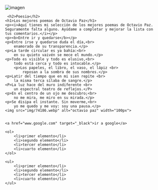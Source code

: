 ![imagen](https://user-images.githubusercontent.com/114317702/201498165-8b9ee2a0-9fbc-45f4-bdd1-539dce20eb82.png)
 
     <h2>Poesia</h2>
    <h1>Los mejores poemas de Octavio Paz</h1>
    <p><i>Aquí tienes mi selección de los mejores poemas de Octavio Paz. Seguramente falta alguno. Ayúdame a completar y mejorar la lista con tus comentarios.</i></p>
    <p><b>Entre ir y quedarse</b></p>
    <p>Entre irse y quedarse duda el día,<br>
        enamorado de su transparencia.</p>
    <p>La tarde circular es ya bahía:<br>
        en su quieto vaivén se mece el mundo.</p>
    <p>Todo es visible y todo es elusivo,<br>
        todo está cerca y todo es intocable.</p>
        <p>Los papeles, el libro, el vaso, el lápiz <br>
            reposan a la sombra de sus nombres.</p>
    <p>Latir del tiempo que en mi sien repite <br>
        la misma terca sílaba de sangre.</p>
    <P>La luz hace del muro indiferente <br>
        un espectral teatro de reflejos.</P>
    <p>En el centro de un ojo me descubro;<br>
        no me mira, me miro en su mirada.</p>
    <p>Se disipa el instante. Sin moverme,<br>
        yo me quedo y me voy: soy una pausa.</p>
    <img src="img/74186.webp" alt="octavio paz" width="100px">


    <a href="www.google.com" target="_black">ir a google</a>

    <ol>    
        <li>primer elemento</li>
        <li>segundo elemento</li>
        <li>tercer elemento</li>
        <li>cuarto elemento</li>
    </ol>

    <ul>    
        <li>primer elemento</li>
        <li>segundo elemento</li>
        <li>tercer elemento</li>
        <li>cuarto elemento</li>
    </ul>
